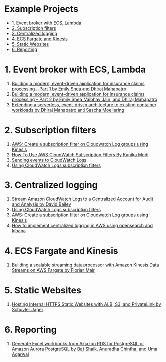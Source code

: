 <H1>Example Projects</H1>

<!-- TOC -->

- [1. Event broker with ECS, Lambda](#1-event-broker-with-ecs-lambda)
- [2. Subscription filters](#2-subscription-filters)
- [3. Centralized logging](#3-centralized-logging)
- [4. ECS Fargate and Kinesis](#4-ecs-fargate-and-kinesis)
- [5. Static Websites](#5-static-websites)
- [6. Reporting](#6-reporting)

<!-- /TOC -->

# 1. Event broker with ECS, Lambda

1. [Building a modern, event-driven application for insurance claims processing – Part 1 by Emily Shea and Dhiraj Mahapatro](https://aws.amazon.com/blogs/industries/building-a-modern-event-driven-application-for-insurance-claims-processing-part-1/)
2. [Building a modern, event-driven application for insurance claims processing – Part 2 by Emily Shea, Vaibhav Jain, and Dhiraj Mahapatro](https://aws.amazon.com/blogs/industries/building-a-modern-event-driven-application-for-insurance-claims-processing-part-2/)
3. [Extending a serverless, event-driven architecture to existing container workloads by Dhiraj Mahapatro and Sascha Moellering](https://aws.amazon.com/blogs/compute/extending-a-serverless-event-driven-architecture-to-existing-container-workloads/)

# 2. Subscription filters

1. [AWS: Create a subscription filter on Cloudwatch Log groups using Kinesis](https://awstip.com/aws-create-a-subscription-filter-on-cloudwatch-log-groups-using-kinesis-44b80e365bc9)
2. [How To Use AWS CloudWatch Subscription Filters By Kanika Modi](https://aws.plainenglish.io/how-to-use-aws-cloudwatch-subscription-filters-2f33f3e450c9)
3. [Sending events to CloudWatch Logs](https://docs.aws.amazon.com/awscloudtrail/latest/userguide/send-cloudtrail-events-to-cloudwatch-logs.html)
4. [Using CloudWatch Logs subscription filters](https://docs.aws.amazon.com/AmazonCloudWatch/latest/logs/SubscriptionFilters.html#LambdaFunctionExample)

# 3. Centralized logging

1. [Stream Amazon CloudWatch Logs to a Centralized Account for Audit and Analysis by David Bailey](https://aws.amazon.com/blogs/architecture/stream-amazon-cloudwatch-logs-to-a-centralized-account-for-audit-and-analysis/)
2. [Using CloudWatch Logs subscription filters](https://docs.aws.amazon.com/AmazonCloudWatch/latest/logs/SubscriptionFilters.html#LambdaFunctionExample)
3. [AWS: Create a subscription filter on Cloudwatch Log groups using Kinesis](https://awstip.com/aws-create-a-subscription-filter-on-cloudwatch-log-groups-using-kinesis-44b80e365bc9)
4. [How to implement centralized logging in AWS using opensearch and kibana](https://aws.amazon.com/solutions/implementations/centralized-logging/)

# 4. ECS Fargate and Kinesis

1. [Building a scalable streaming data processor with Amazon Kinesis Data Streams on AWS Fargate by Florian Mair](https://github.com/aws-samples/amazon-kinesis-data-processor-aws-fargate)

# 5. Static Websites

1. [Hosting Internal HTTPS Static Websites with ALB, S3, and PrivateLink by Schuyler Jager](https://aws.amazon.com/blogs/networking-and-content-delivery/hosting-internal-https-static-websites-with-alb-s3-and-privatelink/)

# 6. Reporting

1. [Generate Excel workbooks from Amazon RDS for PostgreSQL or Amazon Aurora PostgreSQL by Baji Shaik, Anuradha Chintha, and Uma Agarwal](https://aws.amazon.com/blogs/database/generate-excel-workbooks-from-amazon-rds-for-postgresql-or-amazon-aurora-postgresql/)